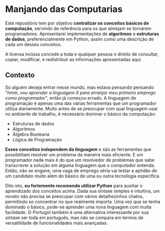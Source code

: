 # Manjando das Computarias
Este repositório tem por objetivo **centralizar os conceitos básicos de computação**, servindo de referência para os que almejam se tornarem programadores. Apresentarei implementações de **algoritmos** e **estruturas de dados**, preferencialmente em Python, assim como uma descrição de cada um desses conceitos. 

A licensa inclusa concede a toda e qualquer pessoa o direito de consultar, copiar, modificar, e redistribuir as informações apresentadas aqui.


## Contexto

So alguém deseja entrar nesse mundo, mas estava pensando pensando "_hmm, vou aprender a linguagem X para arranjar meu primeiro emprego como programador_", então já começou errado.
A linguagem de programação é apenas uma das várias ferramentas que um programador utiliza diariamente. Muito antes de se preocupar com qual linguagem usar no ambiente de trabalho, é necessário dominar o básico da computação:

* Estruturas de dados
* Algoritmos
* Álgebra Booleana
* Lógica de Programação

**Esses conceitos independem da linguagem** e são as ferramentas que possibilitam resolver um problema da maneira mais eficiente. E um programador nada mais é do que um resolvedor de problemas que sabe transcrever a solução em alguma linguagem que o computador entenda. Então, não se engane, uma vaga de emprego séria vai testar a aptidão de um candidato muito além do básico de uma ou outra tecnologia específica.

Dito isto, **eu fortemente recomendo utilizar Python** para auxiliar o aprendizado dos conceitos acima. Dada sua sintaxe simples e intuitiva, um novato não precisa se preocupar com vários detalhezinhos chatos, permitindo se concentrar no que realmente importa. Uma vez que se tenha dominado o básico, pode-se aprender uma nova linguagem com muita facilidade. G-Portugol também é uma alternativa interessante por sua sintaxe ser toda em português, mas não se compara em termos de versatilidade de funcionalidades mais avançadas.
